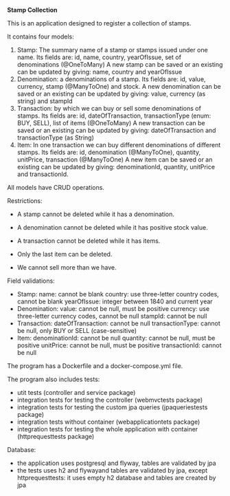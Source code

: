 **Stamp Collection**

This is an application designed to register a collection of stamps.

It contains four models:

1. Stamp: The summary name of a stamp or stamps issued under one name. 
   Its fields are: id, name, country, yearOfIssue, set of denominations (@OneToMany)
   A new stamp can be saved or an existing can be updated by giving: name, country and yearOfIssue
2. Denomination: a denominations of a stamp.
   Its fields are: id, value, currency, stamp (@ManyToOne) and stock. 
   A new denomination can be saved or an existing can be updated by giving: value, currency (as string) and stampId
3. Transaction: by which we can buy or sell some denominations of stamps. 
   Its fields are: id, dateOfTransaction, transactionType (enum: BUY, SELL), list of items (@OneToMany)
   A new transaction can be saved or an existing can be updated by giving: dateOfTransaction and transactionType (as String)
4. Item: In one transaction we can buy different denominations of different stamps. 
   Its fields are: id, denomination (@ManyToOne), quantity, unitPrice, transaction (@ManyToOne)
   A new item can be saved or an existing can be updated by giving: denominationId, quantity, unitPrice and transactionId.

All models have CRUD operations.

Restrictions:

* A stamp cannot be deleted while it has a denomination.
* A denomination cannot be deleted while it has positive stock value.
* A transaction cannot be deleted while it has items.
* Only the last item can be deleted.

* We cannot sell more than we have.

Field validations:
* Stamp: name: cannot be blank
         country: use three-letter country codes, cannot be blank
         yearOfIssue: integer between 1840 and current year
* Denomination: value: cannot be null, must be positive
                currency: use three-letter currency codes, cannot be null
                stampId: cannot be null
* Transaction: dateOfTransaction: cannot be null
               transactionType: cannot be null, only BUY or SELL (case-sensitive)
* Item: denominationId: cannot be null
        quantity: cannot be null, must be positive
        unitPrice: cannot be null, must be positive
        transactionId: cannot be null
        
The program has a Dockerfile and a docker-compose.yml file.

The program also includes tests:
* utit tests (controller and service package)
* integration tests for testing the controller (webmvctests package)
* integration tests for testing the custom jpa queries (jpaqueriestests package)
* integration tests without container (webapplicationtets package)
* integration tests for testing the whole application with container (httprequesttests package)

Database:
* the application uses postgresql and flyway, tables are validated by jpa
* the tests uses h2 and flywayand tables are validated by jpa, except httprequesttests: it uses empty h2 database and tables are created by jpa

